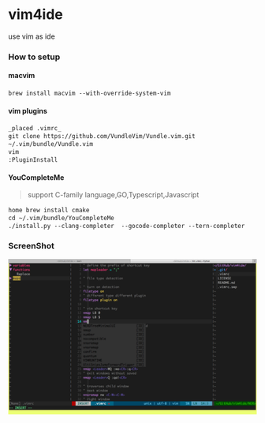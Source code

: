 # vim4ide

use vim as ide

### How to setup


#### macvim

```shell
brew install macvim --with-override-system-vim
```
#### vim plugins

```shell
_placed .vimrc_
git clone https://github.com/VundleVim/Vundle.vim.git ~/.vim/bundle/Vundle.vim
vim
:PluginInstall
```

#### YouCompleteMe

> support C-family language,GO,Typescript,Javascript

```shell
home brew install cmake
cd ~/.vim/bundle/YouCompleteMe
./install.py --clang-completer  --gocode-completer --tern-completer
```
### ScreenShot
![vim4ide](./screenshot.png)


